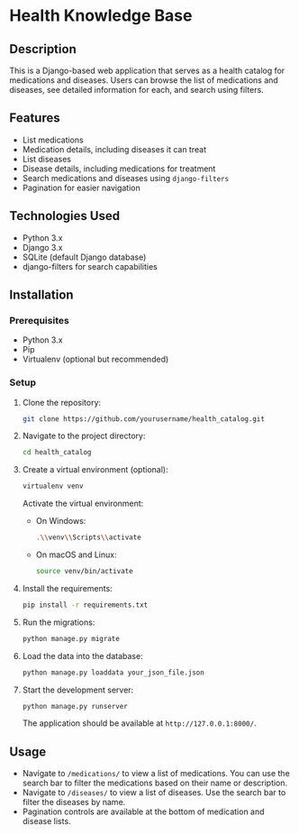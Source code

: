 # Health Knowledge Base

## Description

This is a Django-based web application that serves as a health catalog for medications and diseases. Users can browse the list of medications and diseases, see detailed information for each, and search using filters.

## Features

- List medications
- Medication details, including diseases it can treat
- List diseases
- Disease details, including medications for treatment
- Search medications and diseases using `django-filters`
- Pagination for easier navigation

## Technologies Used

- Python 3.x
- Django 3.x
- SQLite (default Django database)
- django-filters for search capabilities

## Installation

### Prerequisites

- Python 3.x
- Pip
- Virtualenv (optional but recommended)

### Setup

1. Clone the repository:
    ```bash
    git clone https://github.com/yourusername/health_catalog.git
    ```

2. Navigate to the project directory:
    ```bash
    cd health_catalog
    ```

3. Create a virtual environment (optional):
    ```bash
    virtualenv venv
    ```

    Activate the virtual environment:

    - On Windows:
        ```bash
        .\\venv\\Scripts\\activate
        ```

    - On macOS and Linux:
        ```bash
        source venv/bin/activate
        ```

4. Install the requirements:
    ```bash
    pip install -r requirements.txt
    ```

5. Run the migrations:
    ```bash
    python manage.py migrate
    ```

6. Load the data into the database:
    ```bash
    python manage.py loaddata your_json_file.json
    ```

7. Start the development server:
    ```bash
    python manage.py runserver
    ```

    The application should be available at `http://127.0.0.1:8000/`.

## Usage

- Navigate to `/medications/` to view a list of medications. You can use the search bar to filter the medications based on their name or description.
- Navigate to `/diseases/` to view a list of diseases. Use the search bar to filter the diseases by name.
- Pagination controls are available at the bottom of medication and disease lists.


